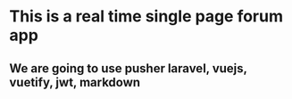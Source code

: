 # This is a real time single page forum app

## We are going to use pusher laravel, vuejs, vuetify, jwt, markdown